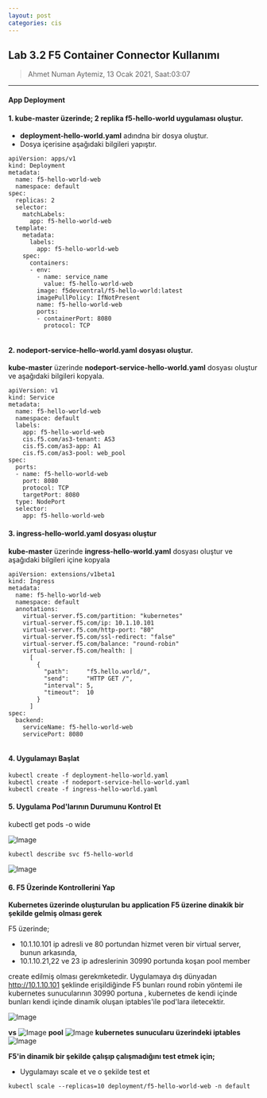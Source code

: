 ```yaml
---
layout: post
categories: cis
---
```


## Lab 3.2 F5 Container Connector Kullanımı

> Ahmet Numan Aytemiz, 13 Ocak 2021, Saat:03:07

---

#### App Deployment

#### 1. **kube-master üzerinde;** 2 replika f5-hello-world uygulaması oluştur.

- **deployment-hello-world.yaml** adındna bir dosya oluştur.
- Dosya içerisine aşağıdaki bilgileri yapıştır.

```
apiVersion: apps/v1
kind: Deployment
metadata:
  name: f5-hello-world-web
  namespace: default
spec:
  replicas: 2
  selector:
    matchLabels:
      app: f5-hello-world-web
  template:
    metadata:
      labels:
        app: f5-hello-world-web
    spec:
      containers:
      - env:
        - name: service_name
          value: f5-hello-world-web
        image: f5devcentral/f5-hello-world:latest
        imagePullPolicy: IfNotPresent
        name: f5-hello-world-web
        ports:
        - containerPort: 8080
          protocol: TCP


```

#### 2. nodeport-service-hello-world.yaml dosyası oluştur.

**kube-master** üzerinde **nodeport-service-hello-world.yaml** dosyası oluştur ve aşağıdaki bilgileri kopyala.

```
apiVersion: v1
kind: Service
metadata:
  name: f5-hello-world-web
  namespace: default
  labels:
    app: f5-hello-world-web
    cis.f5.com/as3-tenant: AS3
    cis.f5.com/as3-app: A1
    cis.f5.com/as3-pool: web_pool
spec:
  ports:
  - name: f5-hello-world-web
    port: 8080
    protocol: TCP
    targetPort: 8080
  type: NodePort
  selector:
    app: f5-hello-world-web

```

#### 3. ingress-hello-world.yaml dosyası oluştur 

**kube-master** üzerinde **ingress-hello-world.yaml** dosyası oluştur ve aşağıdaki bilgileri içine kopyala

```
apiVersion: extensions/v1beta1
kind: Ingress
metadata:
  name: f5-hello-world-web
  namespace: default
  annotations:
    virtual-server.f5.com/partition: "kubernetes"
    virtual-server.f5.com/ip: 10.1.10.101
    virtual-server.f5.com/http-port: "80"
    virtual-server.f5.com/ssl-redirect: "false"
    virtual-server.f5.com/balance: "round-robin"
    virtual-server.f5.com/health: |
      [
        {
          "path":     "f5.hello.world/",
          "send":     "HTTP GET /",
          "interval": 5,
          "timeout":  10
        }
      ]
spec:
  backend:
    serviceName: f5-hello-world-web
    servicePort: 8080


```

#### 4. Uygulamayı Başlat

```
kubectl create -f deployment-hello-world.yaml
kubectl create -f nodeport-service-hello-world.yaml
kubectl create -f ingress-hello-world.yaml

```

#### 5. Uygulama Pod'larının Durumunu Kontrol Et


kubectl get pods -o wide

![Image](/img/pods.png)

`kubectl describe svc f5-hello-world`

![Image](/img/svc.png)

#### 6. F5 Üzerinde Kontrollerini Yap

**Kubernetes üzerinde oluşturulan bu application  F5 üzerine dinakik bir şekilde gelmiş olması gerek**

F5 üzerinde;

- 10.1.10.101 ip adresli ve 80 portundan hizmet veren bir virtual server, bunun arkasında,
- 10.1.10.21,22 ve 23 ip adreslerinin 30990 portunda koşan pool member 

create edilmiş olması gerekmketedir. Uygulamaya dış dünyadan http://10.1.10.101 şeklinde erişildiğinde F5 bunları round robin yöntemi ile kubernetes sunucularının 30990 portuna , kubernetes de kendi içinde bunları kendi içinde dinamik oluşan iptables'ile pod'lara iletecektir.

![Image](/img/app.png)

**vs**
![Image](/img/virtual_server.png)
**pool**
![Image](/img/virtual_server.png)
**kubernetes sunucularu üzerindeki iptables**
![Image](/img/iptables.png)


**F5'in dinamik bir şekilde çalışıp çalışmadığını test etmek için;**

- Uygulamayı scale et ve o şekilde test et

`kubectl scale --replicas=10 deployment/f5-hello-world-web -n default`

